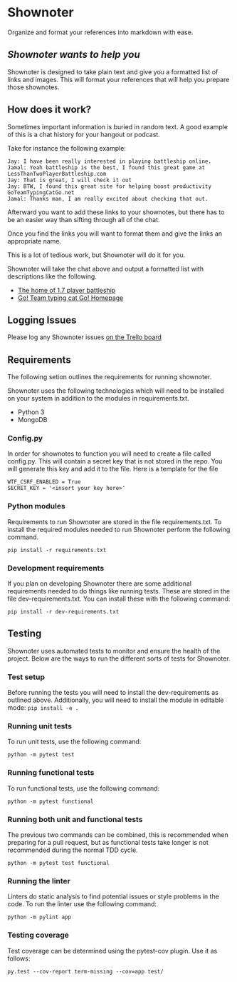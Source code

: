 # Shownoter
Organize and format your references into markdown with ease.

## *Shownoter wants to help you*

Shownoter is designed to take plain text and give you a formatted list of links and images. This will format your references that will help you prepare those shownotes.

## How does it work?

Sometimes important information is buried in random text.  A good example of this is a chat history for your hangout or podcast.

Take for instance the following example:

```
Jay: I have been really interested in playing battleship online.
Jamal: Yeah battleship is the best, I found this great game at LessThanTwoPlayerBattleship.com
Jay: That is great, I will check it out
Jay: BTW, I found this great site for helping boost productivity GoTeamTypingCatGo.net
Jamal: Thanks man, I am really excited about checking that out.

```

Afterward you want to add these links to your shownotes, but there has to be an easier way than sifting through all of the chat.

Once you find the links you will want to format them and give the links an appropriate name.

This is a lot of tedious work, but Shownoter will do it for you.

Shownoter will take the chat above and output a formatted list with descriptions like the following.

* [The home of 1.7 player battleship](LessThanTwoPlayerBattleship.com)
* [Go! Team typing cat Go! Homepage](GoTeamTypingCatGo.net)

## Logging Issues
Please log any Shownoter issues [on the Trello board](https://trello.com/b/jlyUZ0ml/shownoter)

## Requirements

The following setion outlines the requirements for running shownoter.

Shownoter uses the following technologies which will need to be installed on your system in addition to the modules in requirements.txt.

* Python 3
* MongoDB

### Config.py

In order for shownotes to function you will need to create a file called config.py.  This will contain a secret key that is not stored in the repo.  You will generate this key and add it to the file.  Here is a template for the file

```
WTF_CSRF_ENABLED = True
SECRET_KEY = '<insert your key here>'
```

### Python modules

Requirements to run Shownoter are stored in the file requirements.txt.  To install the required modules needed to run Shownoter perform the following command.

```pip install -r requirements.txt```

### Development requirements

If you plan on developing Shownoter there are some additional requirements needed to do things like running tests.  These are stored in the file dev-requirements.txt.  You can install these with the following command:

```pip install -r dev-requirements.txt```

## Testing

Shownoter uses automated tests to monitor and ensure the health of the project. Below are the ways to run the different sorts of tests for Shownoter.

### Test setup

Before running the tests you will need to install the dev-requirements as outlined above.  Additionally, you will need to install the module in editable mode: ```pip install -e .```

### Running unit tests

To run unit tests, use the following command:

```python -m pytest test```

### Running functional tests

To run functional tests, use the following command:

```python -m pytest functional```

### Running both unit and functional tests

The previous two commands can be combined, this is recommended when preparing for a pull request, but as functional tests take longer is not recommended during the normal TDD cycle.

```python -m pytest test functional```

### Running the linter

Linters do static analysis to find potential issues or style problems in the code.  To run the linter use the following command:

```python -m pylint app```

### Testing coverage

Test coverage can be determined using the pytest-cov plugin.  Use it as follows:

```
py.test --cov-report term-missing --cov=app test/
```
